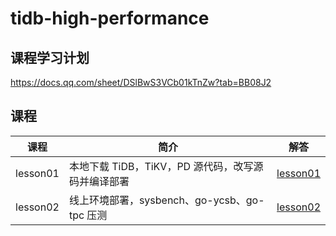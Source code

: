 # tidb-high-performance

## 课程学习计划

<https://docs.qq.com/sheet/DSlBwS3VCb01kTnZw?tab=BB08J2>

## 课程

| 课程     | 简介                                               | 解答                           |
| -------- | -------------------------------------------------- | ------------------------------ |
| lesson01 | 本地下载 TiDB，TiKV，PD 源代码，改写源码并编译部署 | [lesson01](lesson01/README.md) |
| lesson02 | 线上环境部署，sysbench、go-ycsb、go-tpc 压测       | [lesson02](lesson02/README.md) |

